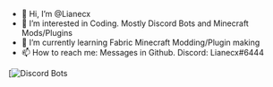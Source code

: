 - 👋 Hi, I’m @Lianecx
- 👀 I’m interested in Coding. Mostly Discord Bots and Minecraft Mods/Plugins
- 🌱 I’m currently learning Fabric Minecraft Modding/Plugin making
- 📫 How to reach me: Messages in Github. Discord: Lianecx#6444

[![Discord Bots](https://top.gg/api/widget/712759741528408064.svg)
